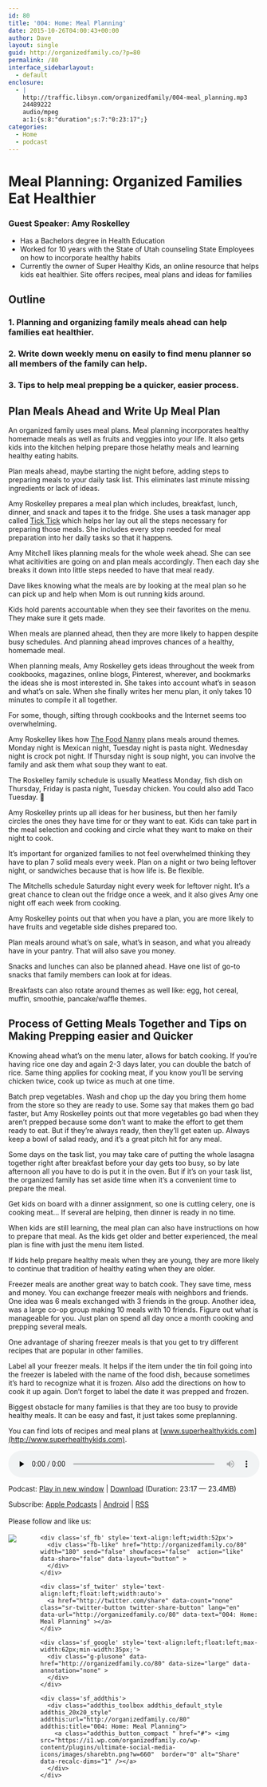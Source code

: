 ```yaml
---
id: 80
title: '004: Home: Meal Planning'
date: 2015-10-26T04:00:43+00:00
author: Dave
layout: single
guid: http://organizedfamily.co/?p=80
permalink: /80
interface_sidebarlayout:
  - default
enclosure:
  - |
    http://traffic.libsyn.com/organizedfamily/004-meal_planning.mp3
    24489222
    audio/mpeg
    a:1:{s:8:"duration";s:7:"0:23:17";}
categories:
  - Home
  - podcast
---
```

# Meal Planning: Organized Families Eat Healthier

### Guest Speaker: Amy Roskelley

  * Has a Bachelors degree in Health Education
  * Worked for 10 years with the State of Utah counseling State Employees on how to incorporate healthy habits
  * Currently the owner of Super Healthy Kids, an online resource that helps kids eat healthier. Site offers recipes, meal plans and ideas for families

## Outline

### 1&#46; Planning and organizing family meals ahead can help families eat healthier.

### 2&#46; Write down weekly menu on easily to find menu planner so all members of the family can help.

### 3&#46; Tips to help meal prepping be a quicker, easier process.

## Plan Meals Ahead and Write Up Meal Plan

An organized family uses meal plans. Meal planning incorporates healthy homemade meals as well as fruits and veggies into your life. It also gets kids into the kitchen helping prepare those helathy meals and learning healthy eating habits.

Plan meals ahead, maybe starting the night before, adding steps to preparing meals to your daily task list. This eliminates last minute missing ingredients or lack of ideas.

Amy Roskelley prepares a meal plan which includes, breakfast, lunch, dinner, and snack and tapes it to the fridge. She uses a task manager app called [Tick Tick](https://www.ticktick.com/) which helps her lay out all the steps necessary for preparing those meals. She includes every step needed for meal preparation into her daily tasks so that it happens.

Amy Mitchell likes planning meals for the whole week ahead. She can see what acitivities are going on and plan meals accordingly. Then each day she breaks it down into little steps needed to have that meal ready.

Dave likes knowing what the meals are by looking at the meal plan so he can pick up and help when Mom is out running kids around.

Kids hold parents accountable when they see their favorites on the menu. They make sure it gets made.

When meals are planned ahead, then they are more likely to happen despite busy schedules. And planning ahead improves chances of a healthy, homemade meal.

When planning meals, Amy Roskelley gets ideas throughout the week from cookbooks, magazines, online blogs, Pinterest, wherever, and bookmarks the ideas she is most interested in. She takes into account what&#8217;s in season and what&#8217;s on sale. When she finally writes her menu plan, it only takes 10 minutes to compile it all together.

For some, though, sifting through cookbooks and the Internet seems too overwhelming.

Amy Roskelley likes how [The Food Nanny](http://thefoodnanny.com/) plans meals around themes. Monday night is Mexican night, Tuesday night is pasta night. Wednesday night is crock pot night. If Thursday night is soup night, you can involve the family and ask them what soup they want to eat.

The Roskelley family schedule is usually Meatless Monday, fish dish on Thursday, Friday is pasta night, Tuesday chicken. You could also add Taco Tuesday. 🙂

Amy Roskelley prints up all ideas for her business, but then her family circles the ones they have time for or they want to eat. Kids can take part in the meal selection and cooking and circle what they want to make on their night to cook.

It&#8217;s important for organized families to not feel overwhelmed thinking they have to plan 7 solid meals every week. Plan on a night or two being leftover night, or sandwiches because that is how life is. Be flexible.

The Mitchells schedule Saturday night every week for leftover night. It&#8217;s a great chance to clean out the fridge once a week, and it also gives Amy one night off each week from cooking.

Amy Roskelley points out that when you have a plan, you are more likely to have fruits and vegetable side dishes prepared too.

Plan meals around what&#8217;s on sale, what&#8217;s in season, and what you already have in your pantry. That will also save you money.

Snacks and lunches can also be planned ahead. Have one list of go-to snacks that family members can look at for ideas.

Breakfasts can also rotate around themes as well like: egg, hot cereal, muffin, smoothie, pancake/waffle themes.

## Process of Getting Meals Together and Tips on Making Prepping easier and Quicker

Knowing ahead what&#8217;s on the menu later, allows for batch cooking. If you&#8217;re having rice one day and again 2-3 days later, you can double the batch of rice. Same thing applies for cooking meat, if you know you&#8217;ll be serving chicken twice, cook up twice as much at one time.

Batch prep vegetables. Wash and chop up the day you bring them home from the store so they are ready to use. Some say that makes them go bad faster, but Amy Roskelley points out that more vegetables go bad when they aren&#8217;t prepped because some don&#8217;t want to make the effort to get them ready to eat. But if they&#8217;re always ready, then they&#8217;ll get eaten up. Always keep a bowl of salad ready, and it&#8217;s a great pitch hit for any meal.

Some days on the task list, you may take care of putting the whole lasagna together right after breakfast before your day gets too busy, so by late afternoon all you have to do is put it in the oven. But if it&#8217;s on your task list, the organized family has set aside time when it&#8217;s a convenient time to prepare the meal.

Get kids on board with a dinner assignment, so one is cutting celery, one is cooking meat&#8230; If several are helping, then dinner is ready in no time.

When kids are still learning, the meal plan can also have instructions on how to prepare that meal. As the kids get older and better experienced, the meal plan is fine with just the menu item listed.

If kids help prepare healthy meals when they are young, they are more likely to continue that tradition of healthy eating when they are older.

Freezer meals are another great way to batch cook. They save time, mess and money. You can exchange freezer meals with neighbors and friends. One idea was 6 meals exchanged with 3 friends in the group. Another idea, was a large co-op group making 10 meals with 10 friends. Figure out what is manageable for you. Just plan on spend all day once a month cooking and prepping several meals.

One advantage of sharing freezer meals is that you get to try different recipes that are popular in other families.

Label all your freezer meals. It helps if the item under the tin foil going into the freezer is labeled with the name of the food dish, because sometimes it&#8217;s hard to recognize what it is frozen. Also add the directions on how to cook it up again. Don&#8217;t forget to label the date it was prepped and frozen.

Biggest obstacle for many families is that they are too busy to provide healthy meals. It can be easy and fast, it just takes some preplanning.

You can find lots of recipes and meal plans at [www.superhealthykids.com](http://www.superhealthykids.com).

<div class="powerpress_player" id="powerpress_player_5325">
  <audio class="wp-audio-shortcode" id="audio-80-5" preload="none" style="width: 100%;" controls="controls"><source type="audio/mpeg" src="http://traffic.libsyn.com/organizedfamily/004-meal_planning.mp3?_=5" /><a href="http://traffic.libsyn.com/organizedfamily/004-meal_planning.mp3">http://traffic.libsyn.com/organizedfamily/004-meal_planning.mp3</a></audio>
</div>

<p class="powerpress_links powerpress_links_mp3">
  Podcast: <a href="http://traffic.libsyn.com/organizedfamily/004-meal_planning.mp3" class="powerpress_link_pinw" target="_blank" title="Play in new window" onclick="return powerpress_pinw('http://organizedfamily.co/?powerpress_pinw=80-podcast');" rel="nofollow">Play in new window</a> | <a href="http://traffic.libsyn.com/organizedfamily/004-meal_planning.mp3" class="powerpress_link_d" title="Download" rel="nofollow" download="004-meal_planning.mp3">Download</a> (Duration: 23:17 &#8212; 23.4MB)
</p>

<p class="powerpress_links powerpress_subscribe_links">
  Subscribe: <a href="https://itunes.apple.com/us/podcast/organized-family/id1047979605?mt=2&ls=1#episodeGuid=http%3A%2F%2Forganizedfamily.co%2F%3Fp%3D80" class="powerpress_link_subscribe powerpress_link_subscribe_itunes" title="Subscribe on Apple Podcasts" rel="nofollow">Apple Podcasts</a> | <a href="http://subscribeonandroid.com/organizedfamily.co/feed/podcast" class="powerpress_link_subscribe powerpress_link_subscribe_android" title="Subscribe on Android" rel="nofollow">Android</a> | <a href="http://organizedfamily.co/feed/podcast" class="powerpress_link_subscribe powerpress_link_subscribe_rss" title="Subscribe via RSS" rel="nofollow">RSS</a>
</p>

<div class='sfsi_Sicons' style='width: 100%; display: inline-block; vertical-align: middle; text-align:left'>
  <div style='margin:0px 8px 0px 0px; line-height: 24px'>
    <span>Please follow and like us:</span>
  </div>
  
  <div class='sfsi_socialwpr'>
    <div class='sf_subscrbe' style='text-align:left;float:left;width:64px'>
      <a href="http://www.specificfeeds.com/widget/emailsubscribe/MTc5ODgx/OA==/" target="_blank"><img src="https://i2.wp.com/organizedfamily.co/wp-content/plugins/ultimate-social-media-icons/images/follow_subscribe.png?w=660" data-recalc-dims="1" /></a>
    </div>
    
    <div class='sf_fb' style='text-align:left;width:52px'>
      <div class="fb-like" href="http://organizedfamily.co/80" width="180" send="false" showfaces="false"  action="like" data-share="false" data-layout="button" >
      </div>
    </div>
    
    <div class='sf_twiter' style='text-align:left;float:left;width:auto'>
      <a href="http://twitter.com/share" data-count="none" class="sr-twitter-button twitter-share-button" lang="en" data-url="http://organizedfamily.co/80" data-text="004: Home: Meal Planning" ></a>
    </div>
    
    <div class='sf_google' style='text-align:left;float:left;max-width:62px;min-width:35px;'>
      <div class="g-plusone" data-href="http://organizedfamily.co/80" data-size="large" data-annotation="none" >
      </div>
    </div>
    
    <div class='sf_addthis'>
      <div class="addthis_toolbox addthis_default_style addthis_20x20_style" addthis:url="http://organizedfamily.co/80" addthis:title="004: Home: Meal Planning">
        <a class="addthis_button_compact " href="#"> <img src="https://i1.wp.com/organizedfamily.co/wp-content/plugins/ultimate-social-media-icons/images/sharebtn.png?w=660"  border="0" alt="Share" data-recalc-dims="1" /></a>
      </div>
    </div>
  </div>
</div>